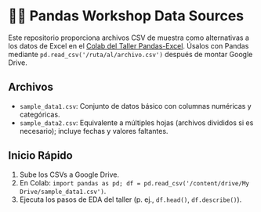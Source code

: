 # 👩‍🔬 Pandas Workshop Data Sources

Este repositorio proporciona archivos CSV de muestra como alternativas a los datos de Excel en el [Colab del Taller Pandas-Excel](https://colab.research.google.com/drive/1cL25mifmnJc5JwvVryRaowH0bU_c8bw-?usp=sharing). Úsalos con Pandas mediante `pd.read_csv('/ruta/al/archivo.csv')` después de montar Google Drive.

## Archivos
- `sample_data1.csv`: Conjunto de datos básico con columnas numéricas y categóricas.
- `sample_data2.csv`: Equivalente a múltiples hojas (archivos divididos si es necesario); incluye fechas y valores faltantes.

## Inicio Rápido
1. Sube los CSVs a Google Drive.
2. En Colab: `import pandas as pd; df = pd.read_csv('/content/drive/My Drive/sample_data1.csv')`.
3. Ejecuta los pasos de EDA del taller (p. ej., `df.head()`, `df.describe()`).

